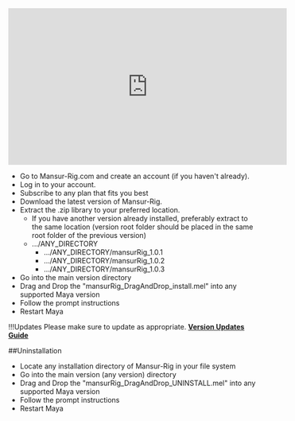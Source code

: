 <iframe width="560" height="315" src="https://www.youtube.com/embed/CpijYYl6a58" frameborder="0" allow="accelerometer; autoplay; clipboard-write; encrypted-media; gyroscope; picture-in-picture" allowfullscreen></iframe>

* Go to Mansur-Rig.com and create an account (if you haven't already).
* Log in to your account.
* Subscribe to any plan that fits you best
* Download the latest version of Mansur-Rig.
* Extract the .zip library to your preferred location.
   * If you have another version already installed, preferably extract to the same location (version root folder should be placed in the same root folder of the previous version) 
   * .../ANY_DIRECTORY
      * .../ANY_DIRECTORY/mansurRig_1.0.1
      * .../ANY_DIRECTORY/mansurRig_1.0.2
      * .../ANY_DIRECTORY/mansurRig_1.0.3
* Go into the main version directory
* Drag and Drop the "mansurRig_DragAndDrop_install.mel" into any supported Maya version
* Follow the prompt instructions
* Restart Maya

!!!Updates
	Please make sure to update as appropriate. <a href="../Version-Updates/" class="md-nav__link"><b> Version Updates Guide </b></a>

##Uninstallation
* Locate any installation directory of Mansur-Rig in your file system
* Go into the main version (any version) directory
* Drag and Drop the "mansurRig_DragAndDrop_UNINSTALL.mel" into any supported Maya version
* Follow the prompt instructions
* Restart Maya
